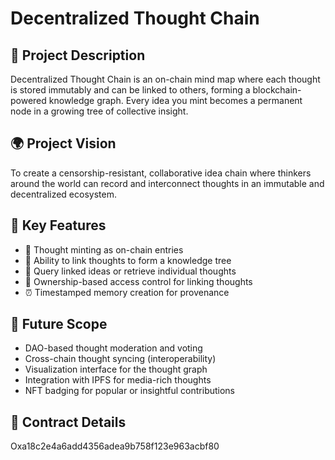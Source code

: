 # Decentralized Thought Chain

## 🧠 Project Description
Decentralized Thought Chain is an on-chain mind map where each thought is stored immutably and can be linked to others, forming a blockchain-powered knowledge graph. Every idea you mint becomes a permanent node in a growing tree of collective insight.

## 🌍 Project Vision
To create a censorship-resistant, collaborative idea chain where thinkers around the world can record and interconnect thoughts in an immutable and decentralized ecosystem.

## 🔑 Key Features
- 📝 Thought minting as on-chain entries
- 🔗 Ability to link thoughts to form a knowledge tree
- 📡 Query linked ideas or retrieve individual thoughts
- 👤 Ownership-based access control for linking thoughts
- ⏰ Timestamped memory creation for provenance

## 🚀 Future Scope
- DAO-based thought moderation and voting
- Cross-chain thought syncing (interoperability)
- Visualization interface for the thought graph
- Integration with IPFS for media-rich thoughts
- NFT badging for popular or insightful contributions

## 📄 Contract Details
Oxa18c2e4a6add4356adea9b758f123e963acbf80

